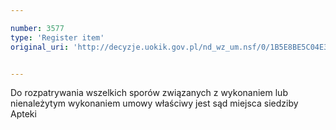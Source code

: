 ```yaml
---

number: 3577
type: 'Register item'
original_uri: 'http://decyzje.uokik.gov.pl/nd_wz_um.nsf/0/1B5E8BE5C04E39D0C1257A54003DDC1C?OpenDocument'


---
```


Do rozpatrywania wszelkich sporów związanych z wykonaniem lub nienależytym wykonaniem umowy właściwy jest sąd miejsca siedziby Apteki
